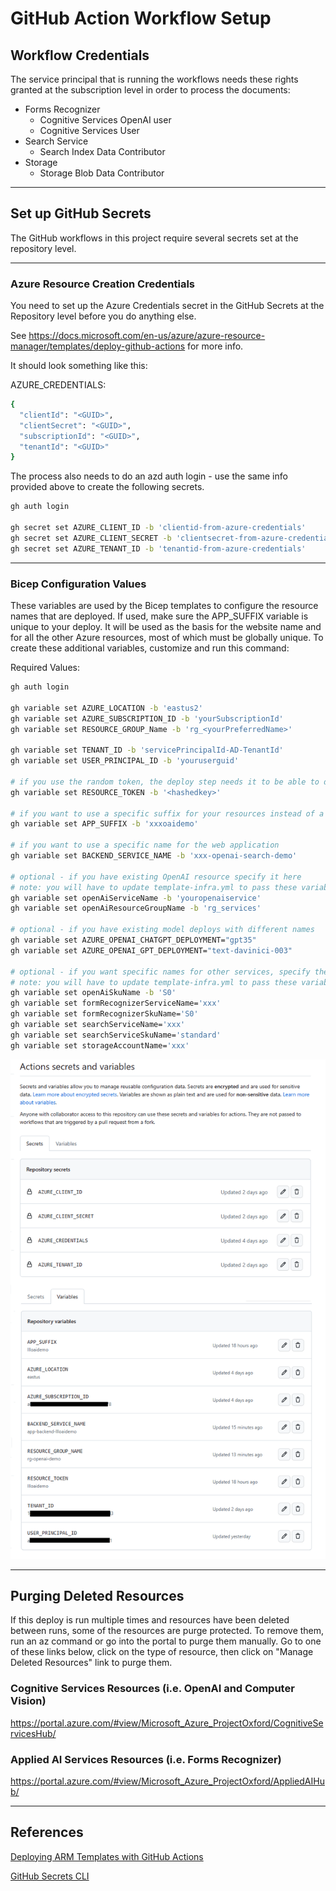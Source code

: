 # GitHub Action Workflow Setup

## Workflow Credentials

The service principal that is running the workflows needs these rights granted at the subscription level in order to process the documents:

- Forms Recognizer
  - Cognitive Services OpenAI user
  - Cognitive Services User
- Search Service
  - Search Index Data Contributor
- Storage
  - Storage Blob Data Contributor

---

## Set up GitHub Secrets

The GitHub workflows in this project require several secrets set at the repository level.

---

### Azure Resource Creation Credentials

You need to set up the Azure Credentials secret in the GitHub Secrets at the Repository level before you do anything else.

See https://docs.microsoft.com/en-us/azure/azure-resource-manager/templates/deploy-github-actions for more info.

It should look something like this:

AZURE_CREDENTIALS:

``` bash
{
  "clientId": "<GUID>", 
  "clientSecret": "<GUID>", 
  "subscriptionId": "<GUID>", 
  "tenantId": "<GUID>"
}
```

The process also needs to do an azd auth login - use the same info provided above to create the following secrets.

``` bash
gh auth login

gh secret set AZURE_CLIENT_ID -b 'clientid-from-azure-credentials'
gh secret set AZURE_CLIENT_SECRET -b 'clientsecret-from-azure-credentials'
gh secret set AZURE_TENANT_ID -b 'tenantid-from-azure-credentials'
```

---

### Bicep Configuration Values

These variables are used by the Bicep templates to configure the resource names that are deployed.  If used, make sure the APP_SUFFIX variable is unique to your deploy. It will be used as the basis for the website name and for all the other Azure resources, most of which must be globally unique.
To create these additional variables, customize and run this command:

Required Values:

``` bash
gh auth login

gh variable set AZURE_LOCATION -b 'eastus2'
gh variable set AZURE_SUBSCRIPTION_ID -b 'yourSubscriptionId'
gh variable set RESOURCE_GROUP_Name -b 'rg_<yourPreferredName>'

gh variable set TENANT_ID -b 'servicePrincipalId-AD-TenantId'
gh variable set USER_PRINCIPAL_ID -b 'youruserguid'

# if you use the random token, the deploy step needs it to be able to deploy to the proper resource
gh variable set RESOURCE_TOKEN -b '<hashedkey>'

# if you want to use a specific suffix for your resources instead of a random token, specify this value
gh variable set APP_SUFFIX -b 'xxxoaidemo'  

# if you want to use a specific name for the web application
gh variable set BACKEND_SERVICE_NAME -b 'xxx-openai-search-demo'

# optional - if you have existing OpenAI resource specify it here
# note: you will have to update template-infra.yml to pass these variables in to main.bicep
gh variable set openAiServiceName -b 'youropenaiservice'
gh variable set openAiResourceGroupName -b 'rg_services'

# optional - if you have existing model deploys with different names
gh variable set AZURE_OPENAI_CHATGPT_DEPLOYMENT="gpt35"
gh variable set AZURE_OPENAI_GPT_DEPLOYMENT="text-davinici-003"

# optional - if you want specific names for other services, specify them here
# note: you will have to update template-infra.yml to pass these variables in to main.bicep
gh variable set openAiSkuName -b 'S0'
gh variable set formRecognizerServiceName='xxx'
gh variable set formRecognizerSkuName='S0'
gh variable set searchServiceName='xxx'
gh variable set searchServiceSkuName='standard'
gh variable set storageAccountName='xxx'

```

![Secrets Example](./Repo_Variables.png)

---

## Purging Deleted Resources

If this deploy is run multiple times and resources have been deleted between runs, some of the resources are purge protected.  To remove them, run an az command or go into the portal to purge them manually. Go to one of these links below, click on the type of resource, then click on "Manage Deleted Resources" link to purge them.

### Cognitive Services Resources (i.e. OpenAI and Computer Vision)

https://portal.azure.com/#view/Microsoft_Azure_ProjectOxford/CognitiveServicesHub/

### Applied AI Services Resources (i.e. Forms Recognizer)

https://portal.azure.com/#view/Microsoft_Azure_ProjectOxford/AppliedAIHub/

---

## References

[Deploying ARM Templates with GitHub Actions](https://docs.microsoft.com/en-us/azure/azure-resource-manager/templates/deploy-github-actions)

[GitHub Secrets CLI](https://cli.github.com/manual/gh_secret_set)
